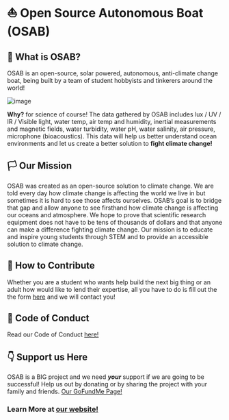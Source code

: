 # ⛵ Open Source Autonomous Boat (OSAB) 

## 🤔 What is OSAB?

OSAB is an open-source, solar powered, autonomous, anti-climate change boat, being built by a team of student hobbyists and tinkerers around the world!

![image](https://user-images.githubusercontent.com/74977312/114660376-d5fc8380-9d12-11eb-9d1d-f0670b9246d4.png)

**Why?** for science of course! The data gathered by OSAB includes lux / UV / IR / Visible light, water temp, air temp and humidity, inertial measurements and magnetic fields, water turbidity, water pH, water salinity, air pressure, microphone (bioacoustics). This data will help us better understand ocean environments and let us create a better solution to **fight climate change!**

## 🏳️ Our Mission

OSAB was created as an open-source solution to climate change. We are told every day how climate change is affecting the world we live in but sometimes it is hard to see those affects ourselves. OSAB’s goal is to bridge that gap and allow anyone to see firsthand how climate change is affecting our oceans and atmosphere. We hope to prove that scientific research equipment does not have to be tens of thousands of dollars and that anyone can make a difference fighting climate change. Our mission is to educate and inspire young students through STEM and to provide an accessible solution to climate change.

## 🤝 How to Contribute

Whether you are a student who wants help build the next big thing or an adult how would like to lend their expertise, all you have to do is fill out the the form [here](http://osab.xyz/join-us/) and we will contact you!

## 👀 Code of Conduct

Read our Code of Conduct [here!](https://github.com/Michael2MacDonald/OSAB/blob/main/CODE_OF_CONDUCT.md)

## 👇 Support us Here
OSAB is a BIG project and we need ***your*** support if we are going to be successful! Help us out by donating or by sharing the project with your family and friends.
[Our GoFundMe Page!](https://www.gofundme.com/f/open-source-autonomous-scientific-boat-osab)


### Learn More at [our website!](http://osab.xyz/)
